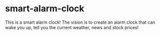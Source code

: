 # smart-alarm-clock
This is a smart alarm clock! The vision is to create an alarm clock that can wake you up, tell you the current weather, news and stock prices! 

